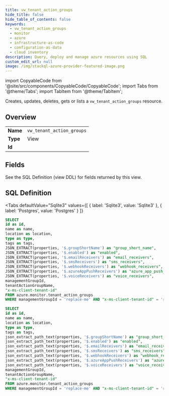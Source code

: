 ```yaml
--- 
title: vw_tenant_action_groups
hide_title: false
hide_table_of_contents: false
keywords:
  - vw_tenant_action_groups
  - monitor
  - azure
  - infrastructure-as-code
  - configuration-as-data
  - cloud inventory
description: Query, deploy and manage azure resources using SQL
custom_edit_url: null
image: /img/stackql-azure-provider-featured-image.png
---
```


import CopyableCode from '@site/src/components/CopyableCode/CopyableCode';
import Tabs from '@theme/Tabs';
import TabItem from '@theme/TabItem';

Creates, updates, deletes, gets or lists a <code>vw_tenant_action_groups</code> resource.

## Overview
<table><tbody>
<tr><td><b>Name</b></td><td><code>vw_tenant_action_groups</code></td></tr>
<tr><td><b>Type</b></td><td>View</td></tr>
<tr><td><b>Id</b></td><td><CopyableCode code="azure.monitor.vw_tenant_action_groups" /></td></tr>
</tbody></table>

## Fields

See the SQL Definition (view DDL) for fields returned by this view.

## SQL Definition

<Tabs
defaultValue="Sqlite3"
values={[
{ label: 'Sqlite3', value: 'Sqlite3' },
{ label: 'Postgres', value: 'Postgres' }
]}
>
<TabItem value="Sqlite3">

```sql
SELECT
id as id,
name as name,
location as location,
type as type,
tags as tags,
JSON_EXTRACT(properties, '$.groupShortName') as "group_short_name",
JSON_EXTRACT(properties, '$.enabled') as "enabled",
JSON_EXTRACT(properties, '$.emailReceivers') as "email_receivers",
JSON_EXTRACT(properties, '$.smsReceivers') as "sms_receivers",
JSON_EXTRACT(properties, '$.webhookReceivers') as "webhook_receivers",
JSON_EXTRACT(properties, '$.azureAppPushReceivers') as "azure_app_push_receivers",
JSON_EXTRACT(properties, '$.voiceReceivers') as "voice_receivers",
managementGroupId,
tenantActionGroupName,
"x-ms-client-tenant-id"
FROM azure.monitor.tenant_action_groups
WHERE managementGroupId = 'replace-me' AND "x-ms-client-tenant-id" = 'replace-me';
```

</TabItem>
<TabItem value="Postgres">

```sql
SELECT
id as id,
name as name,
location as location,
type as type,
tags as tags,
json_extract_path_text(properties, '$.groupShortName') as "group_short_name",
json_extract_path_text(properties, '$.enabled') as "enabled",
json_extract_path_text(properties, '$.emailReceivers') as "email_receivers",
json_extract_path_text(properties, '$.smsReceivers') as "sms_receivers",
json_extract_path_text(properties, '$.webhookReceivers') as "webhook_receivers",
json_extract_path_text(properties, '$.azureAppPushReceivers') as "azure_app_push_receivers",
json_extract_path_text(properties, '$.voiceReceivers') as "voice_receivers",
managementGroupId,
tenantActionGroupName,
"x-ms-client-tenant-id"
FROM azure.monitor.tenant_action_groups
WHERE managementGroupId = 'replace-me' AND "x-ms-client-tenant-id" = 'replace-me';
```

</TabItem>
</Tabs>
